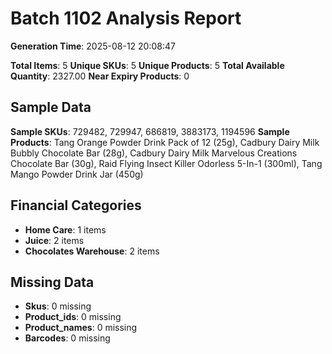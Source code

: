 # Batch 1102 Analysis Report

**Generation Time**: 2025-08-12 20:08:47

**Total Items**: 5
**Unique SKUs**: 5
**Unique Products**: 5
**Total Available Quantity**: 2327.00
**Near Expiry Products**: 0

## Sample Data
**Sample SKUs**: 729482, 729947, 686819, 3883173, 1194596
**Sample Products**: Tang Orange Powder Drink Pack of 12 (25g), Cadbury Dairy Milk Bubbly Chocolate Bar (28g), Cadbury Dairy Milk Marvelous Creations Chocolate Bar (30g), Raid Flying Insect Killer Odorless 5-In-1 (300ml), Tang Mango Powder Drink Jar (450g)

## Financial Categories
- **Home Care**: 1 items
- **Juice**: 2 items
- **Chocolates Warehouse**: 2 items

## Missing Data
- **Skus**: 0 missing
- **Product_ids**: 0 missing
- **Product_names**: 0 missing
- **Barcodes**: 0 missing
